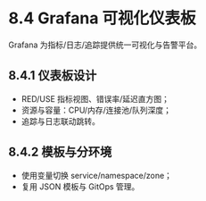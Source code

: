 # 8.4 Grafana 可视化仪表板

Grafana 为指标/日志/追踪提供统一可视化与告警平台。

## 8.4.1 仪表板设计

- RED/USE 指标视图、错误率/延迟直方图；
- 资源与容量：CPU/内存/连接池/队列深度；
- 追踪与日志联动跳转。

## 8.4.2 模板与分环境

- 使用变量切换 service/namespace/zone；
- 复用 JSON 模板与 GitOps 管理。
